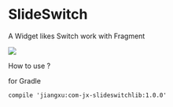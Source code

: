 # SlideSwitch
A Widget likes Switch  work with Fragment


![](http://ww4.sinaimg.cn/mw690/90bd89ffjw1eze8u92wxug20a60h843y.gif)  

How to use ?

for Gradle
```
compile 'jiangxu:com-jx-slideswitchlib:1.0.0'
```


